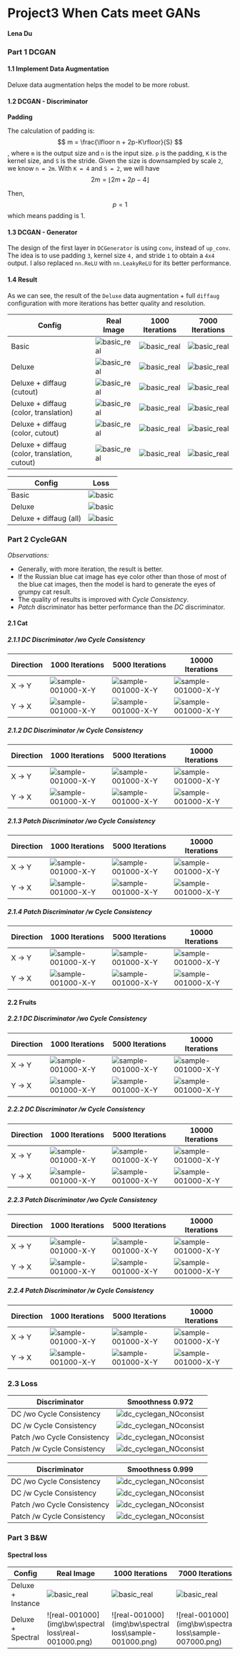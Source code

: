 # Project3 When Cats meet GANs


#### Lena Du



### Part 1 DCGAN



#### 1.1 Implement Data Augmentation

Deluxe data augmentation helps the model to be more robust.



#### 1.2 DCGAN - Discriminator

**Padding**

The calculation of padding is:
$$
m = \frac{\lfloor n + 2p-K\rfloor}{S}
$$
, where `m` is the output size and `n` is the input size. `p` is the padding, `K` is the kernel size, and `S` is the stride. Given the size is downsampled by scale `2`, we know `n = 2m`. With `K = 4` and `S = 2`, we will have 
$$
2m = \lfloor 2m +2p-4\rfloor
$$


Then,
$$
p = 1
$$
which means padding is 1.



#### 1.3 DCGAN - Generator

The design of the first layer in `DCGenerator` is using `conv`,  instead of `up_conv`.  The idea is to use padding `3`, kernel size `4,` and stride `1` to obtain a `4x4` output. I also replaced `nn.ReLU` with `nn.LeakyReLU` for its better performance.



#### 1.4 Result

As we can see, the result of the `Deluxe` data augmentation + full `diffaug` configuration with more iterations has better quality and resolution.

| Config                                        | Real Image                                                   | 1000 Iterations                                              | 7000 Iterations                                              |
| --------------------------------------------- | ------------------------------------------------------------ | ------------------------------------------------------------ | ------------------------------------------------------------ |
| Basic                                         | ![basic_real](img\DCGAN\basic_real.png)                      | ![basic_real](img\DCGAN\basic_1000.png)                      | ![basic_real](img\DCGAN\basic_7000.png)                      |
| Deluxe                                        | ![basic_real](img\DCGAN\deluxe_real.png)                     | ![basic_real](img\DCGAN\deluxe_1000.png)                     | ![basic_real](img\DCGAN\deluxe_7000.png)                     |
| Deluxe + diffaug (cutout)                     | ![basic_real](img\DCGAN\deluxe_diffaut(cutout)_real.png)     | ![basic_real](img\DCGAN\deluxe_diffaut(cutout)_1000.png)     | ![basic_real](img\DCGAN\deluxe_diffaut(cutout)_7000.png)     |
| Deluxe + diffaug (color, translation)         | ![basic_real](img\DCGAN\deluxe_diffaut(color,tranlation)_real.png) | ![basic_real](img\DCGAN\deluxe_diffaut(color,tranlation)_1000.png) | ![basic_real](img\DCGAN\deluxe_diffaut(color,tranlation)_7000.png) |
| Deluxe + diffaug (color, cutout)              | ![basic_real](img\DCGAN\deluxe_diffaut(color,cutout)_real.png) | ![basic_real](img\DCGAN\deluxe_diffaut(color,cutout)_1000.png) | ![basic_real](img\DCGAN\deluxe_diffaut(color,cutout)_7000.png) |
| Deluxe + diffaug (color, translation, cutout) | ![basic_real](img\DCGAN\deluxe_diffaug_real.png)             | ![basic_real](img\DCGAN\deluxe_diffaug_1000.png)             | ![basic_real](img\DCGAN\deluxe_diffaug_7000.png)             |



| Config                 | Loss                                                   |
| ---------------------- | ------------------------------------------------------ |
| Basic                  | ![basic](img\tensorboard\dcgan\basic.png)              |
| Deluxe                 | ![basic](img\tensorboard\dcgan\deluxe.png)             |
| Deluxe + diffaug (all) | ![basic](img\tensorboard\dcgan\deluxe_all_diffaug.png) |





### Part 2 CycleGAN

*Observations:*

- Generally, with more iteration, the result is better.
- If the Russian blue cat image has eye color other than those of most of the blue cat images, then the model is hard to generate the eyes of grumpy cat result.
- The quality of results is improved with *Cycle Consistency*.
- *Patch* discriminator has better performance than the *DC* discriminator.



#### 2.1 Cat 

##### 2.1.1 DC Discriminator /wo Cycle Consistency

| Direction | 1000 Iterations                                              | 5000 Iterations                                              | 10000 Iterations                                             |
| --------- | ------------------------------------------------------------ | ------------------------------------------------------------ | ------------------------------------------------------------ |
| X -> Y    | ![sample-001000-X-Y](img\CycleGAN\cat_dc_naive\sample-001000-X-Y.png) | ![sample-001000-X-Y](img\CycleGAN\cat_dc_naive\sample-005000-X-Y.png) | ![sample-001000-X-Y](img\CycleGAN\cat_dc_naive\sample-010000-X-Y.png) |
| Y -> X    | ![sample-001000-X-Y](img\CycleGAN\cat_dc_naive\sample-001000-Y-X.png) | ![sample-001000-X-Y](img\CycleGAN\cat_dc_naive\sample-005000-Y-X.png) | ![sample-001000-X-Y](img\CycleGAN\cat_dc_naive\sample-010000-Y-X.png) |



##### 2.1.2 DC Discriminator /w Cycle Consistency

| Direction | 1000 Iterations                                              | 5000 Iterations                                              | 10000 Iterations                                             |
| --------- | ------------------------------------------------------------ | ------------------------------------------------------------ | ------------------------------------------------------------ |
| X -> Y    | ![sample-001000-X-Y](img\CycleGAN\cat_dc_cycle\sample-001000-X-Y.png) | ![sample-001000-X-Y](img\CycleGAN\cat_dc_cycle\sample-005000-X-Y.png) | ![sample-001000-X-Y](img\CycleGAN\cat_dc_cycle\sample-010000-X-Y.png) |
| Y -> X    | ![sample-001000-X-Y](img\CycleGAN\cat_dc_cycle\sample-001000-Y-X.png) | ![sample-001000-X-Y](img\CycleGAN\cat_dc_cycle\sample-005000-Y-X.png) | ![sample-001000-X-Y](img\CycleGAN\cat_dc_cycle\sample-010000-Y-X.png) |



##### 2.1.3 Patch Discriminator /wo Cycle Consistency

| Direction | 1000 Iterations                                              | 5000 Iterations                                              | 10000 Iterations                                             |
| --------- | ------------------------------------------------------------ | ------------------------------------------------------------ | ------------------------------------------------------------ |
| X -> Y    | ![sample-001000-X-Y](img\CycleGAN\cat_patch_naive\sample-001000-X-Y.png) | ![sample-001000-X-Y](img\CycleGAN\cat_patch_naive\sample-005000-X-Y.png) | ![sample-001000-X-Y](img\CycleGAN\cat_patch_naive\sample-010000-X-Y.png) |
| Y -> X    | ![sample-001000-X-Y](img\CycleGAN\cat_patch_naive\sample-001000-Y-X.png) | ![sample-001000-X-Y](img\CycleGAN\cat_patch_naive\sample-005000-Y-X.png) | ![sample-001000-X-Y](img\CycleGAN\cat_patch_naive\sample-010000-Y-X.png) |





##### 2.1.4 Patch Discriminator /w Cycle Consistency

| Direction | 1000 Iterations                                              | 5000 Iterations                                              | 10000 Iterations                                             |
| --------- | ------------------------------------------------------------ | ------------------------------------------------------------ | ------------------------------------------------------------ |
| X -> Y    | ![sample-001000-X-Y](img\CycleGAN\cat_patch_cycle\sample-001000-X-Y.png) | ![sample-001000-X-Y](img\CycleGAN\cat_patch_cycle\sample-005000-X-Y.png) | ![sample-001000-X-Y](img\CycleGAN\cat_patch_cycle\sample-010000-X-Y.png) |
| Y -> X    | ![sample-001000-X-Y](img\CycleGAN\cat_patch_cycle\sample-001000-Y-X.png) | ![sample-001000-X-Y](img\CycleGAN\cat_patch_cycle\sample-005000-Y-X.png) | ![sample-001000-X-Y](img\CycleGAN\cat_patch_cycle\sample-010000-Y-X.png) |



#### 2.2 Fruits

##### 2.2.1 DC Discriminator /wo Cycle Consistency

| Direction | 1000 Iterations                                              | 5000 Iterations                                              | 10000 Iterations                                             |
| --------- | ------------------------------------------------------------ | ------------------------------------------------------------ | ------------------------------------------------------------ |
| X -> Y    | ![sample-001000-X-Y](img\CycleGAN\fruit_dc_naive\sample-001000-X-Y.png) | ![sample-001000-X-Y](img\CycleGAN\fruit_dc_naive\sample-005000-X-Y.png) | ![sample-001000-X-Y](img\CycleGAN\fruit_dc_naive\sample-010000-X-Y.png) |
| Y -> X    | ![sample-001000-X-Y](img\CycleGAN\fruit_dc_naive\sample-001000-Y-X.png) | ![sample-001000-X-Y](img\CycleGAN\fruit_dc_naive\sample-005000-Y-X.png) | ![sample-001000-X-Y](img\CycleGAN\fruit_dc_naive\sample-010000-Y-X.png) |



##### 2.2.2 DC Discriminator /w Cycle Consistency

| Direction | 1000 Iterations                                              | 5000 Iterations                                              | 10000 Iterations                                             |
| --------- | ------------------------------------------------------------ | ------------------------------------------------------------ | ------------------------------------------------------------ |
| X -> Y    | ![sample-001000-X-Y](img\CycleGAN\fruit_dc_cycle\sample-001000-X-Y.png) | ![sample-001000-X-Y](img\CycleGAN\fruit_dc_cycle\sample-005000-X-Y.png) | ![sample-001000-X-Y](img\CycleGAN\fruit_dc_cycle\sample-010000-X-Y.png) |
| Y -> X    | ![sample-001000-X-Y](img\CycleGAN\fruit_dc_cycle\sample-001000-Y-X.png) | ![sample-001000-X-Y](img\CycleGAN\fruit_dc_cycle\sample-005000-Y-X.png) | ![sample-001000-X-Y](img\CycleGAN\fruit_dc_cycle\sample-010000-Y-X.png) |



##### 2.2.3 Patch Discriminator /wo Cycle Consistency

| Direction | 1000 Iterations                                              | 5000 Iterations                                              | 10000 Iterations                                             |
| --------- | ------------------------------------------------------------ | ------------------------------------------------------------ | ------------------------------------------------------------ |
| X -> Y    | ![sample-001000-X-Y](img\CycleGAN\fruit_patch_naive\sample-001000-X-Y.png) | ![sample-001000-X-Y](img\CycleGAN\fruit_patch_naive\sample-005000-X-Y.png) | ![sample-001000-X-Y](img\CycleGAN\fruit_patch_naive\sample-010000-X-Y.png) |
| Y -> X    | ![sample-001000-X-Y](img\CycleGAN\fruit_patch_naive\sample-001000-Y-X.png) | ![sample-001000-X-Y](img\CycleGAN\fruit_patch_naive\sample-005000-Y-X.png) | ![sample-001000-X-Y](img\CycleGAN\fruit_patch_naive\sample-010000-Y-X.png) |





##### 2.2.4 Patch Discriminator /w Cycle Consistency

| Direction | 1000 Iterations                                              | 5000 Iterations                                              | 10000 Iterations                                             |
| --------- | ------------------------------------------------------------ | ------------------------------------------------------------ | ------------------------------------------------------------ |
| X -> Y    | ![sample-001000-X-Y](img\CycleGAN\fruit_patch_cycle\sample-001000-X-Y.png) | ![sample-001000-X-Y](img\CycleGAN\fruit_patch_cycle\sample-005000-X-Y.png) | ![sample-001000-X-Y](img\CycleGAN\fruit_patch_cycle\sample-010000-X-Y.png) |
| Y -> X    | ![sample-001000-X-Y](img\CycleGAN\fruit_patch_cycle\sample-001000-Y-X.png) | ![sample-001000-X-Y](img\CycleGAN\fruit_patch_cycle\sample-005000-Y-X.png) | ![sample-001000-X-Y](img\CycleGAN\fruit_patch_cycle\sample-010000-Y-X.png) |



### 2.3 Loss

| Discriminator               | Smoothness 0.972                                             |
| --------------------------- | ------------------------------------------------------------ |
| DC /wo Cycle Consistency    | ![dc_cyclegan_NOconsist](img\tensorboard\cyclegan\dc_cyclegan_NOconsist.png) |
| DC /w Cycle Consistency     | ![dc_cyclegan_NOconsist](img\tensorboard\cyclegan\dc_cyclegan_consist.png) |
| Patch /wo Cycle Consistency | ![dc_cyclegan_NOconsist](img\tensorboard\cyclegan\patch_cyclegan_NOconsist.png) |
| Patch /w Cycle Consistency  | ![dc_cyclegan_NOconsist](img\tensorboard\cyclegan\patch_cyclegan_consist.png) |



| Discriminator               | Smoothness 0.999                                             |
| --------------------------- | ------------------------------------------------------------ |
| DC /wo Cycle Consistency    | ![dc_cyclegan_NOconsist](img\tensorboard\cyclegan\dc_cyclegan_NOconsist_smooth0.999.png) |
| DC /w Cycle Consistency     | ![dc_cyclegan_NOconsist](img\tensorboard\cyclegan\dc_cyclegan_consist_smooth0.999.png) |
| Patch /wo Cycle Consistency | ![dc_cyclegan_NOconsist](img\tensorboard\cyclegan\patch_cyclegan_NOconsist_smooth0.999.png) |
| Patch /w Cycle Consistency  | ![dc_cyclegan_NOconsist](img\tensorboard\cyclegan\patch_cyclegan_consist_smooth0.999.png) |

### Part 3 B&W

####  Spectral loss

| Config            | Real Image                                           | 1000 Iterations                                        | 7000 Iterations                                        |
| ----------------- | ---------------------------------------------------- | ------------------------------------------------------ | ------------------------------------------------------ |
| Deluxe + Instance | ![basic_real](img\DCGAN\deluxe_real.png)             | ![basic_real](img\DCGAN\deluxe_1000.png)               | ![basic_real](img\DCGAN\deluxe_7000.png)               |
| Deluxe + Spectral | ![real-001000](img\bw\spectral loss\real-001000.png) | ![real-001000](img\bw\spectral loss\sample-001000.png) | ![real-001000](img\bw\spectral loss\sample-007000.png) |

#### 
